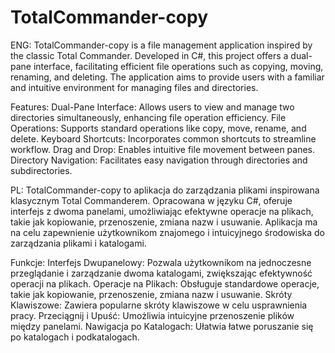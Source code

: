 # TotalCommander-copy
ENG:
TotalCommander-copy is a file management application inspired by the classic Total Commander. Developed in C#, this project offers a dual-pane interface, facilitating efficient file operations such as copying, moving, renaming, and deleting. The application aims to provide users with a familiar and intuitive environment for managing files and directories.

Features:
Dual-Pane Interface: Allows users to view and manage two directories simultaneously, enhancing file operation efficiency.
File Operations: Supports standard operations like copy, move, rename, and delete.
Keyboard Shortcuts: Incorporates common shortcuts to streamline workflow.
Drag and Drop: Enables intuitive file movement between panes.
Directory Navigation: Facilitates easy navigation through directories and subdirectories.

PL:
TotalCommander-copy to aplikacja do zarządzania plikami inspirowana klasycznym Total Commanderem. Opracowana w języku C#, oferuje interfejs z dwoma panelami, umożliwiając efektywne operacje na plikach, takie jak kopiowanie, przenoszenie, zmiana nazw i usuwanie. Aplikacja ma na celu zapewnienie użytkownikom znajomego i intuicyjnego środowiska do zarządzania plikami i katalogami.

Funkcje:
Interfejs Dwupanelowy: Pozwala użytkownikom na jednoczesne przeglądanie i zarządzanie dwoma katalogami, zwiększając efektywność operacji na plikach.
Operacje na Plikach: Obsługuje standardowe operacje, takie jak kopiowanie, przenoszenie, zmiana nazw i usuwanie.
Skróty Klawiszowe: Zawiera popularne skróty klawiszowe w celu usprawnienia pracy.
Przeciągnij i Upuść: Umożliwia intuicyjne przenoszenie plików między panelami.
Nawigacja po Katalogach: Ułatwia łatwe poruszanie się po katalogach i podkatalogach.
